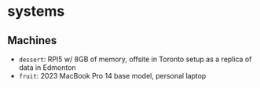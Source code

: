 # systems

## Machines

- `dessert`: RPI5 w/ 8GB of memory, offsite in Toronto setup as a replica of data in Edmonton
- `fruit`: 2023 MacBook Pro 14 base model, personal laptop

